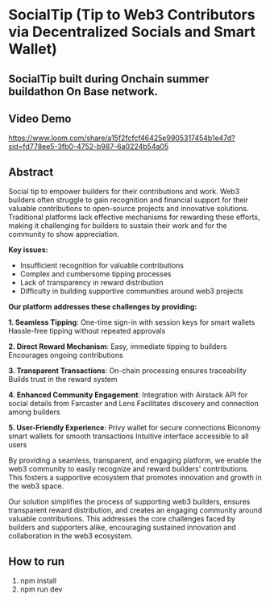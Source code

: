 # SocialTip (Tip to Web3 Contributors via Decentralized Socials and Smart Wallet)

## SocialTip built during Onchain summer buildathon On Base network.

## Video Demo

https://www.loom.com/share/a15f2fcfcf46425e9905317454b1e47d?sid=fd778ee5-3fb0-4752-b987-6a0224b54a05

## Abstract

Social tip to empower builders for their contributions and work. Web3 builders often struggle to gain recognition and financial support for their valuable contributions to open-source projects and innovative solutions. Traditional platforms lack effective mechanisms for rewarding these efforts, making it challenging for builders to sustain their work and for the community to show appreciation.

**Key issues:**
- Insufficient recognition for valuable contributions
- Complex and cumbersome tipping processes
- Lack of transparency in reward distribution
- Difficulty in building supportive communities around web3 projects

**Our platform addresses these challenges by providing:**

**1. Seamless Tipping**:
One-time sign-in with session keys for smart wallets
Hassle-free tipping without repeated approvals

**2. Direct Reward Mechanism**:
Easy, immediate tipping to builders
Encourages ongoing contributions

**3. Transparent Transactions**:
On-chain processing ensures traceability
Builds trust in the reward system

**4. Enhanced Community Engagement**:
Integration with Airstack API for social details from Farcaster and Lens
Facilitates discovery and connection among builders

**5. User-Friendly Experience**:
Privy wallet for secure connections
Biconomy smart wallets for smooth transactions
Intuitive interface accessible to all users

By providing a seamless, transparent, and engaging platform, we enable the web3 community to easily recognize and reward builders' contributions. This fosters a supportive ecosystem that promotes innovation and growth in the web3 space.

Our solution simplifies the process of supporting web3 builders, ensures transparent reward distribution, and creates an engaging community around valuable contributions. This addresses the core challenges faced by builders and supporters alike, encouraging sustained innovation and collaboration in the web3 ecosystem.

## How to run

1. npm install
2. npm run dev